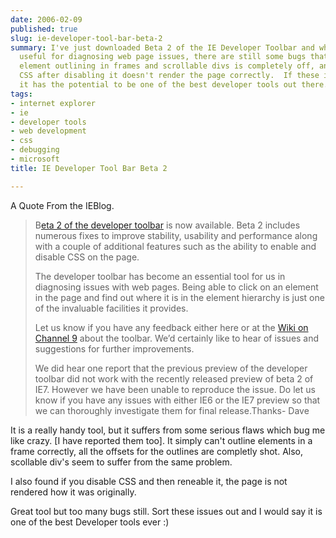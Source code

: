 ```yaml
---
date: 2006-02-09
published: true
slug: ie-developer-tool-bar-beta-2
summary: I've just downloaded Beta 2 of the IE Developer Toolbar and while it's incredibly
  useful for diagnosing web page issues, there are still some bugs that need fixing.  The
  element outlining in frames and scrollable divs is completely off, and re-enabling
  CSS after disabling it doesn't render the page correctly.  If these issues are resolved,
  it has the potential to be one of the best developer tools out there.
tags:
- internet explorer
- ie
- developer tools
- web development
- css
- debugging
- microsoft
title: IE Developer Tool Bar Beta 2

---
```

A Quote From the IEBlog.<p /><blockquote>
<p>B<a href="http://www.microsoft.com/downloads/details.aspx?FamilyID=e59c3964-672d-4511-bb3e-2d5e1db91038&amp;displaylang=en">eta 2 of the developer toolbar</a> is now available. Beta 2 includes numerous fixes to improve stability, usability and performance along with a couple of additional features such as the ability to enable and disable CSS on the page. </p>
<p>The developer toolbar has become an essential tool for us in diagnosing issues with web pages. Being able to click on an element in the page and find out where it is in the element hierarchy is just one of the invaluable facilities it provides. </p>
<p>Let us know if you have any feedback either here or at the <a href="http://channel9.msdn.com/wiki/default.aspx/Channel9.InternetExplorerDevToolbar">Wiki on Channel 9</a> about the toolbar. We’d certainly like to hear of issues and suggestions for further improvements. </p>
<p>We did hear one report that the previous preview of the developer toolbar did not work with the recently released preview of beta 2 of IE7. However we have been unable to reproduce the issue. Do let us know if you have any issues with either IE6 or the IE7 preview so that we can thoroughly investigate them for final release.Thanks- Dave</p>
</blockquote>It is a really handy tool, but it suffers from some serious flaws which bug me like crazy. [I have reported them too]. It simply can't outline elements in a frame correctly, all the offsets for the outlines are completly shot. Also, scollable div's seem to suffer from the same problem.<p />I also found if you disable CSS and then reneable it, the page is not rendered how it was originally.<p />Great tool but too many bugs still.  Sort these issues out and I would say it is one of the best Developer tools ever :)<p />

